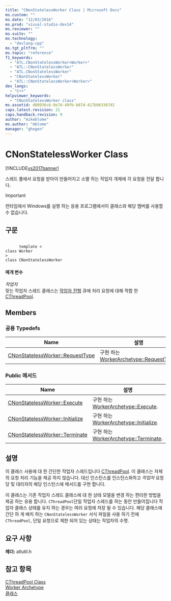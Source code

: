 ```yaml
---
title: "CNonStatelessWorker Class | Microsoft Docs"
ms.custom: ""
ms.date: "12/03/2016"
ms.prod: "visual-studio-dev14"
ms.reviewer: ""
ms.suite: ""
ms.technology: 
  - "devlang-cpp"
ms.tgt_pltfrm: ""
ms.topic: "reference"
f1_keywords: 
  - "ATL.CNonStatelessWorker<Worker>"
  - "ATL::CNonStatelessWorker"
  - "ATL.CNonStatelessWorker"
  - "CNonStatelessWorker"
  - "ATL::CNonStatelessWorker<Worker>"
dev_langs: 
  - "C++"
helpviewer_keywords: 
  - "CNonStatelessWorker class"
ms.assetid: d00936c6-9e7d-49fb-b87d-417b963367d1
caps.latest.revision: 21
caps.handback.revision: 9
author: "mikeblome"
ms.author: "mblome"
manager: "ghogen"
---
```

# CNonStatelessWorker Class
[!INCLUDE[vs2017banner](../../assembler/inline/includes/vs2017banner.md)]

스레드 풀에서 요청을 받아이 만들어지고 소멸 하는 작업자 개체에 각 요청을 전달 합니다.  
  
> [!IMPORTANT]
>  런타임에서 Windows를 실행 하는 응용 프로그램에서이 클래스와 해당 멤버를 사용할 수 없습니다.  
  
## 구문  
  
```  
  
      template <  
class Worker  
>  
class CNonStatelessWorker  
```  
  
#### 매개 변수  
 *작업자*  
 맞는 작업자 스레드 클래스는  [작업자 전형](../../atl/reference/worker-archetype.md) 큐에 처리 요청에 대해 적합 한  [CThreadPool](../../atl/reference/cthreadpool-class.md).  
  
## Members  
  
### 공용 Typedefs  
  
|Name|설명|  
|----------|--------|  
|[CNonStatelessWorker::RequestType](../Topic/CNonStatelessWorker::RequestType.md)|구현 하는  [WorkerArchetype::RequestType](../Topic/WorkerArchetype::RequestType.md).|  
  
### Public 메서드  
  
|Name|설명|  
|----------|--------|  
|[CNonStatelessWorker::Execute](../Topic/CNonStatelessWorker::Execute.md)|구현 하는  [WorkerArchetype::Execute](../Topic/WorkerArchetype::Execute.md).|  
|[CNonStatelessWorker::Initialize](../Topic/CNonStatelessWorker::Initialize.md)|구현 하는  [WorkerArchetype::Initialize](../Topic/WorkerArchetype::Initialize.md).|  
|[CNonStatelessWorker::Terminate](../Topic/CNonStatelessWorker::Terminate.md)|구현 하는  [WorkerArchetype::Terminate](../Topic/WorkerArchetype::Terminate.md).|  
  
## 설명  
 이 클래스 사용에 대 한 간단한 작업자 스레드입니다  [CThreadPool](../../atl/reference/cthreadpool-class.md).  이 클래스는 자체의 요청 처리 기능을 제공 하지 않습니다.  대신 인스턴스를 인스턴스화하고  *작업자* 요청 당 및 대리자의 해당 인스턴스에 메서드를 구현 합니다.  
  
 이 클래스는 기존 작업자 스레드 클래스에 대 한 상태 모델을 변경 하는 편리한 방법을 제공 하는 유용 합니다.  `CThreadPool`단일 작업자 스레드를 하는 동안 만들어집니다 작업자 클래스 상태를 유지 하는 경우는 여러 요청에 저장 될 수 있습니다.  해당 클래스에 간단 하 게 배치 하는 `CNonStatelessWorker` 서식 파일을 사용 하기 전에 `CThreadPool`, 단일 요청으로 제한 되어 있는 상태는 작업자의 수명.  
  
## 요구 사항  
 **헤더:** atlutil.h  
  
## 참고 항목  
 [CThreadPool Class](../../atl/reference/cthreadpool-class.md)   
 [Worker Archetype](../../atl/reference/worker-archetype.md)   
 [클래스](../../atl/reference/atl-classes.md)